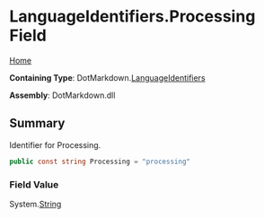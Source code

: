 <a name="_top"></a>

# LanguageIdentifiers\.Processing Field

[Home](../../../README.md#_top)

**Containing Type**: DotMarkdown\.[LanguageIdentifiers](../README.md#_top)

**Assembly**: DotMarkdown\.dll

## Summary

Identifier for Processing\.

```csharp
public const string Processing = "processing"
```

### Field Value

System\.[String](https://docs.microsoft.com/en-us/dotnet/api/system.string)

